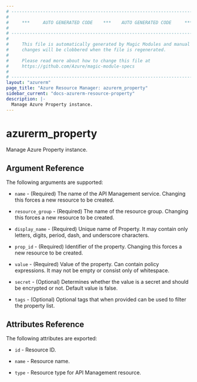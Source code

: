 ```yaml
---
# ----------------------------------------------------------------------------
#
#     ***     AUTO GENERATED CODE    ***    AUTO GENERATED CODE     ***
#
# ----------------------------------------------------------------------------
#
#     This file is automatically generated by Magic Modules and manual
#     changes will be clobbered when the file is regenerated.
#
#     Please read more about how to change this file at
#     https://github.com/Azure/magic-module-specs
#
# ----------------------------------------------------------------------------
layout: "azurerm"
page_title: "Azure Resource Manager: azurerm_property"
sidebar_current: "docs-azurerm-resource-property"
description: |-
  Manage Azure Property instance.
---
```


# azurerm_property

Manage Azure Property instance.


## Argument Reference

The following arguments are supported:

* `name` - (Required) The name of the API Management service. Changing this forces a new resource to be created.

* `resource_group` - (Required) The name of the resource group. Changing this forces a new resource to be created.

* `display_name` - (Required) Unique name of Property. It may contain only letters, digits, period, dash, and underscore characters.

* `prop_id` - (Required) Identifier of the property. Changing this forces a new resource to be created.

* `value` - (Required) Value of the property. Can contain policy expressions. It may not be empty or consist only of whitespace.

* `secret` - (Optional) Determines whether the value is a secret and should be encrypted or not. Default value is false.

* `tags` - (Optional) Optional tags that when provided can be used to filter the property list.

## Attributes Reference

The following attributes are exported:

* `id` - Resource ID.

* `name` - Resource name.

* `type` - Resource type for API Management resource.
